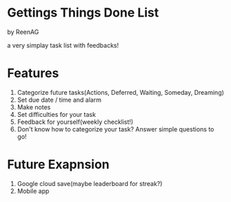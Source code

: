 
# Gettings Things Done List 
by ReenAG

a very simplay task list with feedbacks!

# Features
1. Categorize future tasks(Actions, Deferred, Waiting, Someday, Dreaming)
2. Set due date / time and alarm
3. Make notes
4. Set difficulties for your task
5. Feedback for yourself(weekly checklist!)
6. Don't know how to categorize your task? Answer simple questions to go!

# Future Exapnsion
1. Google cloud save(maybe leaderboard for streak?)
2. Mobile app 